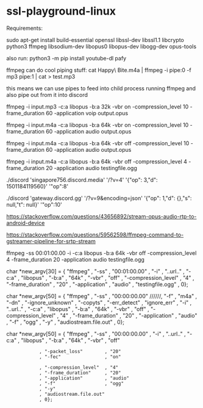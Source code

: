 # ssl-playground-linux

Requirements:

sudo apt-get install build-essential openssl libssl-dev libssl1.1 libcrypto python3 ffmpeg libsodium-dev libopus0 libopus-dev libogg-dev opus-tools

also run:
python3 -m pip install youtube-dl pafy

ffmpeg can do cool piping stuff:
cat Happy\ Bite.m4a | ffmpeg -i pipe:0 -f mp3 pipe:1 | cat > test.mp3

this means we can use pipes to feed into child process running ffmpeg and also pipe out from it into discord


ffmpeg -i input.mp3 -c:a libopus -b:a 32k -vbr on -compression_level 10 -frame_duration 60 -application voip output.opus


ffmpeg -i input.m4a -c:a libopus -b:a 64k -vbr on -compression_level 10 -frame_duration 60 -application audio output.opus

ffmpeg -i input.m4a -c:a libopus -b:a 64k -vbr off -compression_level 10 -frame_duration 60 -application audio output.opus



ffmpeg -i input.m4a -c:a libopus -b:a 64k -vbr off -compression_level 4 -frame_duration 20 -application audio testingfile.ogg


./discord 'singapore756.discord.media' '/?v=4' '{"op": 3,"d": 1501184119560}' '"op":8'

./discord 'gateway.discord.gg' '/?v=9&encoding=json' '{"op": 1,"d": {},"s": null,"t": null}' '"op":10'

https://stackoverflow.com/questions/43656892/stream-opus-audio-rtp-to-android-device

https://stackoverflow.com/questions/59562598/ffmpeg-command-to-gstreamer-pipeline-for-srtp-stream


ffmpeg -ss 00:01:00.00 -i -c:a libopus -b:a 64k -vbr off -compression_level 4 -frame_duration 20 -application audio testingfile.ogg

char *new_argv[30] = {
                  "ffmpeg"
                , "-ss"
                , "00:01:00.00"
                , "-i"
                , "..url.."
                , "-c:a"
                , "libopus"
                , "-b:a"
                , "64k"
                , "-vbr"
                , "off"
                , "-compression_level"
                , "4"
                , "-frame_duration"
                , "20"
                , "-application"
                , "audio"
                , "testingfile.ogg"
                , 0};



char *new_argv[50] = {
                  "ffmpeg"
                , "-ss"                 , "00:00:00.00"
                //////, "-f" , "m4a" , "-dn" , "-ignore_unknown" , "-copyts" , "-err_detect" , "ignore_err"
                , "-i"                  , "..url.."
                , "-c:a"                , "libopus"
                , "-b:a"                , "64k"
                , "-vbr"                , "off"
                , "-compression_level"  , "4"
                , "-frame_duration"     , "20"
                , "-application"        , "audio"
                , "-f"                  , "ogg"
                , "-y"
                , "audiostream.file.out"
                , 0};




char *new_argv[50] = {
                  "ffmpeg"
                , "-ss"                 , "00:00:00.00"
                , "-i"                  , "..url.."
                , "-c:a"                , "libopus"
                , "-b:a"                , "64k"
                , "-vbr"                , "off"

                , "-packet_loss"        , "20"
                , "-fec"                , "on"

                , "-compression_level"  , "4"
                , "-frame_duration"     , "20"
                , "-application"        , "audio"
                , "-f"                  , "ogg"
                , "-y"
                , "audiostream.file.out"
                , 0};